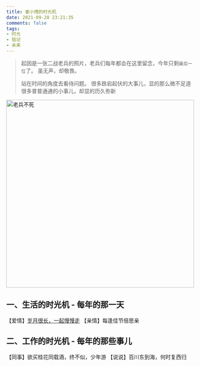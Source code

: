 ```yaml
---
title: 崔小拽的时光机
date: 2021-09-28 23:21:35
comments: false
tags: 
- 时光
- 铭记
- 未来
---
```


> 起因是一张二战老兵的照片，老兵们每年都会在这里留念，今年只剩`最后一位`了。
> 虽无声，却敬畏。
> 
> 站在时间的角度去看待问题。
> 很多跌宕起伏的大事儿，显的那么微不足道
> 很多普普通通的小事儿，却显的历久弥新

<img src="http://cuihuan.net:8008/uPic/2020_09_28Ov5fe8.png" alt="老兵不死" width="500" />


## 一、生活的时光机 - 每年的那一天

【爱情】[岁月很长，一起慢慢走](./岁月很长，一起慢慢走.html)
【亲情】每逢佳节倍思亲


## 二、工作的时光机 - 每年的那些事儿

【同事】欲买桂花同载酒，终不似，少年游
【说说】百川东到海，何时复西归

